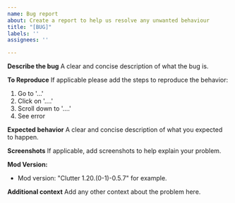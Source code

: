 ```yaml
---
name: Bug report
about: Create a report to help us resolve any unwanted behaviour
title: "[BUG]"
labels: ''
assignees: ''

---
```


**Describe the bug**
A clear and concise description of what the bug is.

**To Reproduce**
If applicable please add the steps to reproduce the behavior:
1. Go to '...'
2. Click on '....'
3. Scroll down to '....'
4. See error

**Expected behavior**
A clear and concise description of what you expected to happen.

**Screenshots**
If applicable, add screenshots to help explain your problem.

**Mod Version:**
 - Mod version: "Clutter 1.20.(0-1)-0.5.7" for example.

**Additional context**
Add any other context about the problem here.
